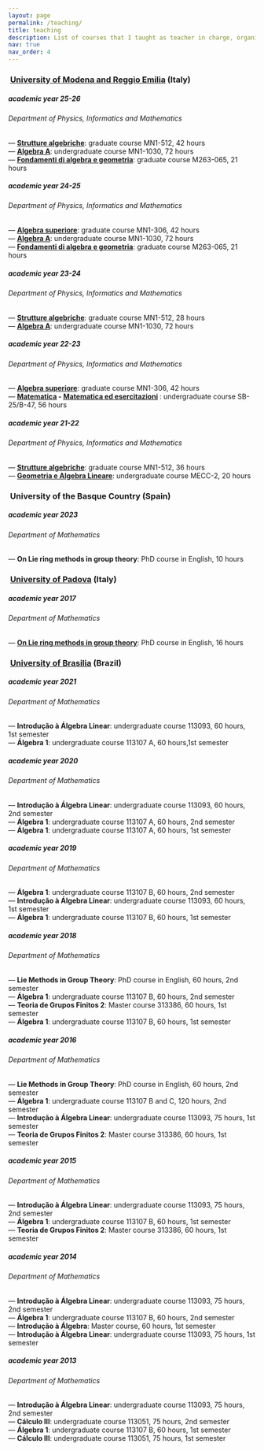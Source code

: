```yaml
---
layout: page
permalink: /teaching/
title: teaching
description: List of courses that I taught as teacher in charge, organized by universities.
nav: true
nav_order: 4
---
```



<h3 class="mt-4"><i class="fa-solid fa-building-columns" style="color:var(--global-theme-color)">‌</i> <a href="https://moodle.unimore.it/">University of Modena and Reggio Emilia</a> (Italy)</h3>

<div class="card mt-3">
  <div class="p-3">
    <div class="row">
      <div class="col-sm-10">
        <h5 class="font-weight-bold">academic year 25-26</h5>
      </div>
      <div class="col-sm-2 text-left text-sm-right">
      </div>
    </div>
    <h6 class="font-italic mt-2 mt-sm-0">Department of Physics, Informatics and Mathematics</h6>
      — <b><a href="https://unimore.coursecatalogue.cineca.it/insegnamenti/2024/12338/2018/10000/10186?coorte=2024&schemaid=21924">Strutture algebriche</a></b>: graduate course MN1-512, 42 hours <br>
      — <b><a href="https://unimore.coursecatalogue.cineca.it/insegnamenti/2024/16479/2015/9999/10176?coorte=2024&schemaid=21942">Algebra A</a></b>: undergraduate course MN1-1030, 72 hours <br> 
      — <b><a href="https://unimore.coursecatalogue.cineca.it/insegnamenti/2024/28655-1/2018/10003/10186?coorte=2024&schemaid=21925&adCodRadice=M263-067">Fondamenti di algebra e geometria</a></b>: graduate course M263-065, 21 hours 
  </div>
</div>
<div class="card mt-3">
  <div class="p-3">
    <div class="row">
      <div class="col-sm-10">
        <h5 class="font-weight-bold">academic year 24-25</h5>
      </div>
      <div class="col-sm-2 text-left text-sm-right">
      </div>
    </div>
    <h6 class="font-italic mt-2 mt-sm-0">Department of Physics, Informatics and Mathematics</h6>
      — <b><a href="https://unimore.coursecatalogue.cineca.it/insegnamenti/2024/12338/2018/10000/10186?coorte=2024&schemaid=21924">Algebra superiore</a></b>: graduate course MN1-306, 42 hours <br>
      — <b><a href="https://unimore.coursecatalogue.cineca.it/insegnamenti/2024/16479/2015/9999/10176?coorte=2024&schemaid=21942">Algebra A</a></b>: undergraduate course MN1-1030, 72 hours <br> 
      — <b><a href="https://unimore.coursecatalogue.cineca.it/insegnamenti/2024/28655-1/2018/10003/10186?coorte=2024&schemaid=21925&adCodRadice=M263-067">Fondamenti di algebra e geometria</a></b>: graduate course M263-065, 21 hours 
  </div>
</div>
<div class="card mt-3">
  <div class="p-3">
    <div class="row">
      <div class="col-sm-10">
        <h5 class="font-weight-bold">academic year 23-24</h5>
      </div>
      <div class="col-sm-2 text-left text-sm-right">
      </div>
    </div>
    <h6 class="font-italic mt-2 mt-sm-0">Department of Physics, Informatics and Mathematics</h6>
      — <b><a href="https://unimore.coursecatalogue.cineca.it/insegnamenti/2023/12906/2018/10000/10186?coorte=2023&schemaid=21011">Strutture algebriche</a></b>: graduate course MN1-512, 28 hours <br>
      — <b><a href="https://unimore.coursecatalogue.cineca.it/insegnamenti/2023/16479/2015/9999/10176?coorte=2023&schemaid=21945">Algebra A</a></b>: undergraduate course MN1-1030, 72 hours <br>
  </div>
</div>
<div class="card mt-3">
  <div class="p-3">
    <div class="row">
      <div class="col-sm-10">
        <h5 class="font-weight-bold">academic year 22-23</h5>
      </div>
      <div class="col-sm-2 text-left text-sm-right">
      </div>
    </div>
    <h6 class="font-italic mt-2 mt-sm-0">Department of Physics, Informatics and Mathematics</h6>
      — <b><a href="https://unimore.coursecatalogue.cineca.it/insegnamenti/2022/12338/2018/10000/10186?coorte=2022&schemaid=20184">Algebra superiore</a></b>: graduate course MN1-306, 42 hours <br>
      — <b><a href="https://unimore.coursecatalogue.cineca.it/insegnamenti/2022/18480/2018/9999/10170?coorte=2022&schemaid=20626">Matematica</a> - <a href="https://unimore.coursecatalogue.cineca.it/insegnamenti/2022/20708/2018/9999/10169?coorte=2022&schemaid=20621">Matematica ed esercitazioni</a> </b>: undergraduate course SB-25/B-47, 56 hours <br> 
  </div>
</div>
<div class="card mt-3">
  <div class="p-3">
    <div class="row">
      <div class="col-sm-10">
        <h5 class="font-weight-bold">academic year 21-22</h5>
      </div>
      <div class="col-sm-2 text-left text-sm-right">
      </div>
    </div>
    <h6 class="font-italic mt-2 mt-sm-0">Department of Physics, Informatics and Mathematics</h6>
      — <b><a href="https://unimore.coursecatalogue.cineca.it/insegnamenti/2021/12906/2018/10000/10186?coorte=2021&schemaid=19468">Strutture algebriche</a></b>: graduate course MN1-512, 36 hours <br>
      — <b><a href="https://unimore.coursecatalogue.cineca.it/insegnamenti/2021/18691/2009/10000/10294?coorte=2021&schemaid=20112">Geometria e Algebra Lineare</a></b>: undergraduate course MECC-2, 20 hours <br>
  </div>
</div>


<h3 class="mt-4" style="color:var(--global-theme-color)"> <i class="fa-solid fa-building-columns" style="color:var(--global-theme-color)">‌</i>  University of the Basque Country <span style="color:var(--global-text-color)">(Spain)</span> </h3>

<div class="card mt-3">
  <div class="p-3">
    <div class="row">
      <div class="col-sm-10">
        <h5 class="font-weight-bold">academic year 2023</h5>
      </div>
      <div class="col-sm-2 text-left text-sm-right">
      </div>
    </div>
    <h6 class="font-italic mt-2 mt-sm-0">Department of Mathematics</h6>
      — <b>On Lie ring methods in group theory</b>: PhD course in English, 10 hours
  </div>
 </div> 


<h3 class="mt-4"><i class="fa-solid fa-building-columns" style="color:var(--global-theme-color)">‌</i> <a href="https://dottorato.math.unipd.it/current_activity/past_courses">University of Padova</a> (Italy) </h3>

<div class="card mt-3">
  <div class="p-3">
    <div class="row">
      <div class="col-sm-10">
        <h5 class="font-weight-bold">academic year 2017</h5>
      </div>
      <div class="col-sm-2 text-left text-sm-right">
      </div>
    </div>
    <h6 class="font-italic mt-2 mt-sm-0">Department of Mathematics</h6>
     — <b><a href="https://www.math.unipd.it/~dottmath/corsi2018/Acciarri.pdf">On Lie ring methods in group theory</a></b>: PhD course in English, 16 hours
  </div>
 </div> 


<h3 class="mt-4"><i class="fa-solid fa-building-columns" style="color:var(--global-theme-color)">‌</i> <a href="https://moodle.mat.unb.br/?lang=pt_br">University of Brasilia</a> (Brazil)</h3>

<div class="card mt-3">
  <div class="p-3">
    <div class="row">
      <div class="col-sm-10">
        <h5 class="font-weight-bold">academic year 2021</h5>
      </div>
      <div class="col-sm-2 text-left text-sm-right">
      </div>
    </div>
    <h6 class="font-italic mt-2 mt-sm-0">Department of Mathematics</h6>
      — <b>Introdução à Álgebra Linear</b>: undergraduate course 113093, 60 hours, 1st semester<br>
      — <b>Álgebra 1</b>: undergraduate course 113107 A, 60 hours,1st semester <br>
  </div>
</div>
<div class="card mt-3">
  <div class="p-3">
    <div class="row">
      <div class="col-sm-10">
        <h5 class="font-weight-bold">academic year 2020</h5>
      </div>
      <div class="col-sm-2 text-left text-sm-right">
      </div>
    </div>
    <h6 class="font-italic mt-2 mt-sm-0">Department of Mathematics</h6>
      — <b>Introdução à Álgebra Linear</b>: undergraduate course 113093, 60 hours, 2nd semester<br>
      — <b>Álgebra 1</b>: undergraduate course 113107 A, 60 hours, 2nd semester <br>
      — <b>Álgebra 1</b>: undergraduate course 113107 A, 60 hours, 1st semester <br>
  </div>
</div>
<div class="card mt-3">
  <div class="p-3">
    <div class="row">
      <div class="col-sm-10">
        <h5 class="font-weight-bold">academic year 2019</h5>
      </div>
      <div class="col-sm-2 text-left text-sm-right">
      </div>
    </div>
    <h6 class="font-italic mt-2 mt-sm-0">Department of Mathematics</h6>
      — <b>Álgebra 1</b>: undergraduate course 113107 B, 60 hours, 2nd semester <br>
      — <b>Introdução à Álgebra Linear</b>: undergraduate course 113093, 60 hours, 1st semester<br>
      — <b>Álgebra 1</b>: undergraduate course 113107 B, 60 hours, 1st semester <br>
  </div>
</div>
<div class="card mt-3">
  <div class="p-3">
    <div class="row">
      <div class="col-sm-10">
        <h5 class="font-weight-bold">academic year 2018</h5>
      </div>
      <div class="col-sm-2 text-left text-sm-right">
      </div>
    </div>
    <h6 class="font-italic mt-2 mt-sm-0">Department of Mathematics</h6>
     — <b>Lie Methods in Group Theory</b>: PhD course in English, 60 hours, 2nd semester <br>
     — <b>Álgebra 1</b>: undergraduate course 113107 B, 60 hours, 2nd semester <br>
     — <b>Teoria de Grupos Finitos 2</b>: Master course 313386, 60 hours, 1st semester<br>
     — <b>Álgebra 1</b>: undergraduate course 113107 B, 60 hours, 1st semester <br>
  </div>
</div>
<div class="card mt-3">
  <div class="p-3">
    <div class="row">
      <div class="col-sm-10">
        <h5 class="font-weight-bold">academic year 2016</h5>
      </div>
      <div class="col-sm-2 text-left text-sm-right">
      </div>
    </div>
    <h6 class="font-italic mt-2 mt-sm-0">Department of Mathematics</h6>
      — <b>Lie Methods in Group Theory</b>: PhD course in English, 60 hours, 2nd semester <br>
      — <b>Álgebra 1</b>: undergraduate course 113107 B and C, 120 hours, 2nd semester <br>
      — <b>Introdução à Álgebra Linear</b>: undergraduate course 113093, 75 hours, 1st semester<br>
      — <b>Teoria de Grupos Finitos 2</b>: Master course 313386, 60 hours, 1st semester <br>
  </div>
</div>
<div class="card mt-3">
  <div class="p-3">
    <div class="row">
      <div class="col-sm-10">
        <h5 class="font-weight-bold">academic year 2015</h5>
      </div>
      <div class="col-sm-2 text-left text-sm-right">
      </div>
    </div>
    <h6 class="font-italic mt-2 mt-sm-0">Department of Mathematics</h6>
      — <b>Introdução à Álgebra Linear</b>: undergraduate course 113093, 75 hours, 2nd semester <br>
      — <b>Álgebra 1</b>: undergraduate course 113107 B, 60 hours, 1st semester<br>
      — <b>Teoria de Grupos Finitos 2</b>: Master course 313386, 60 hours, 1st semester <br>
  </div>
</div>
<div class="card mt-3">
  <div class="p-3">
    <div class="row">
      <div class="col-sm-10">
        <h5 class="font-weight-bold">academic year 2014</h5>
      </div>
      <div class="col-sm-2 text-left text-sm-right">
      </div>
    </div>
    <h6 class="font-italic mt-2 mt-sm-0">Department of Mathematics</h6>
      — <b>Introdução à Álgebra Linear</b>: undergraduate course 113093, 75 hours, 2nd semester <br>
      — <b>Álgebra 1</b>: undergraduate course 113107 B, 60 hours, 2nd semester<br>
      — <b>Introdução à Álgebra</b>: Master course, 60 hours, 1st semester<br>
      — <b>Introdução à Álgebra Linear</b>: undergraduate course 113093, 75 hours, 1st semester <br>
  </div>
</div>
<div class="card mt-3">
  <div class="p-3">
    <div class="row">
      <div class="col-sm-10">
        <h5 class="font-weight-bold">academic year 2013</h5>
      </div>
      <div class="col-sm-2 text-left text-sm-right">
      </div>
    </div>
    <h6 class="font-italic mt-2 mt-sm-0">Department of Mathematics</h6>
      — <b>Introdução à Álgebra Linear</b>: undergraduate course 113093, 75 hours, 2nd semester <br>
      — <b>Cálculo III</b>: undergraduate course 113051, 75 hours, 2nd semester<br>
      — <b>Álgebra 1</b>: undergraduate course 113107 B, 60 hours, 1st semester<br>
      — <b>Cálculo III</b>: undergraduate course 113051, 75 hours, 1st semester <br>
  </div>
</div>


<!--- 
commenti
-->
